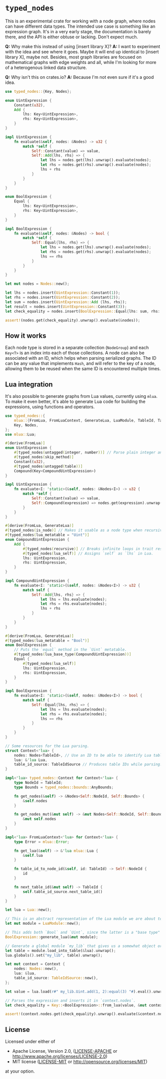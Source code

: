# `typed_nodes`

This is an experimental crate for working with a node graph, where nodes can have different data types. The intended use case is something like an expression graph. It's in a very early stage, the documentation is barely there, and the API is either obtuse or lacking. Don't expect much.

**Q:** Why make this instead of using [insert library X]?
**A:** I want to experiment with the idea and see where it goes. Maybe it will end up identical to [insert library X], maybe not. Besides, most graph libraries are focused on mathematical graphs with edge weights and all, while I'm looking for more of a heterogenous linked data structure.

**Q:** Why isn't this on crates.io?
**A:** Because I'm not even sure if it's a good idea.

```rust
use typed_nodes::{Key, Nodes};

enum UintExpression {
    Constant(u32),
    Add {
        lhs: Key<UintExpression>,
        rhs: Key<UintExpression>,
    }
}

impl UintExpression {
    fn evaluate(&self, nodes: &Nodes) -> u32 {
        match *self {
            Self::Constant(value) => value,
            Self::Add{lhs, rhs} => {
                let lhs = nodes.get(lhs).unwrap().evaluate(nodes);
                let rhs = nodes.get(rhs).unwrap().evaluate(nodes);
                lhs + rhs
            }
        }
    }
}

enum BoolExpression {
    Equal {
        lhs: Key<UintExpression>,
        rhs: Key<UintExpression>,
    }
}

impl BoolExpression {
    fn evaluate(&self, nodes: &Nodes) -> bool {
        match *self {
            Self::Equal{lhs, rhs} => {
                let lhs = nodes.get(lhs).unwrap().evaluate(nodes);
                let rhs = nodes.get(rhs).unwrap().evaluate(nodes);
                lhs == rhs
            }
        }
    }
}

let mut nodes = Nodes::new();

let lhs = nodes.insert(UintExpression::Constant(1));
let rhs = nodes.insert(UintExpression::Constant(2));
let sum = nodes.insert(UintExpression::Add {lhs, rhs});
let result = nodes.insert(UintExpression::Constant(3));
let check_equality = nodes.insert(BoolExpression::Equal{lhs: sum, rhs: result});

assert!(nodes.get(check_equality).unwrap().evaluate(&nodes));
```

## How it works

Each node type is stored in a separate collection (`NodeGroup`) and each `Key<T>` is an index into each of those collections. A node can also be associated with an ID, which helps when parsing serialized graphs. The ID can be any value that implements `Hash`, and will refer to the key of a node, allowing them to be reused when the same ID is encountered multiple times.

## Lua integration

It's also possible to generate graphs from Lua values, currently using `mlua`. To make it even better, it's able to generate Lua code for building the expressions, using functions and operators.

```rust
use typed_nodes::{
    mlua::{FromLua, FromLuaContext, GenerateLua, LuaModule, TableId, TableIdSource},
    Key, Nodes,
};
use mlua::Lua;

#[derive(FromLua)]
enum UintExpression {
    #[typed_nodes(untagged(integer, number))] // Parse plain integer and number values
    #[typed_nodes(skip_method)]
    Constant(u32),
    #[typed_nodes(untagged(table))]
    Compound(Key<CompoundUintExpression>)
}

impl UintExpression {
    fn evaluate<I: 'static>(&self, nodes: &Nodes<I>) -> u32 {
        match *self {
            Self::Constant(value) => value,
            Self::Compound(expression) => nodes.get(expression).unwrap().evaluate(nodes),
        }
    }
}

#[derive(FromLua, GenerateLua)]
#[typed_nodes(is_node)] // Makes it usable as a node type when recursive.
#[typed_nodes(lua_metatable = "Uint")]
enum CompoundUintExpression {
    Add {
        #[typed_nodes(recursive)] // Breaks infinite loops in trait resolver.
        #[typed_nodes(lua_self)] // Assigns `self` as `lhs` in Lua.
        lhs: UintExpression,
        rhs: UintExpression,
    }
}

impl CompoundUintExpression {
    fn evaluate<I: 'static>(&self, nodes: &Nodes<I>) -> u32 {
        match self {
            Self::Add{lhs, rhs} => {
                let lhs = lhs.evaluate(nodes);
                let rhs = rhs.evaluate(nodes);
                lhs + rhs
            }
        }
    }
}

#[derive(FromLua, GenerateLua)]
#[typed_nodes(lua_metatable = "Bool")]
enum BoolExpression {
    // Puts the `equal` method in the `Uint` metatable.
    #[typed_nodes(lua_base_type(CompoundUintExpression))]
    Equal {
        #[typed_nodes(lua_self)]
        lhs: UintExpression,
        rhs: UintExpression,
    }
}

impl BoolExpression {
    fn evaluate<I: 'static>(&self, nodes: &Nodes<I>) -> bool {
        match self {
            Self::Equal{lhs, rhs} => {
                let lhs = lhs.evaluate(nodes);
                let rhs = rhs.evaluate(nodes);
                lhs == rhs
            }
        }
    }
}

// Some resources for the Lua parsing.
struct Context<'lua> {
    nodes: Nodes<TableId>, // Use an ID to be able to identify Lua tables.
    lua: &'lua Lua,
    table_id_source: TableIdSource // Produces table IDs while parsing.
}

impl<'lua> typed_nodes::Context for Context<'lua> {
    type NodeId = TableId;
    type Bounds = typed_nodes::bounds::AnyBounds;

    fn get_nodes(&self) -> &Nodes<Self::NodeId, Self::Bounds> {
        &self.nodes
    }

    fn get_nodes_mut(&mut self) -> &mut Nodes<Self::NodeId, Self::Bounds> {
        &mut self.nodes
    }
}

impl<'lua> FromLuaContext<'lua> for Context<'lua> {
    type Error = mlua::Error;

    fn get_lua(&self) -> &'lua mlua::Lua {
        &self.lua
    }

    fn table_id_to_node_id(&self, id: TableId) -> Self::NodeId {
        id
    }

    fn next_table_id(&mut self) -> TableId {
        self.table_id_source.next_table_id()
    }
}

let lua = Lua::new();

// This is an abstract representation of the Lua module we are about to generate.
let mut module = LuaModule::new();

// This adds both `Bool` and `Uint`, since the latter is a "base type" in the former.
BoolExpression::generate_lua(&mut module);

// Generate a global module `my_lib` that gives us a somewhat object oriented syntax.
let table = module.load_into_table(&lua).unwrap();
lua.globals().set("my_lib", table).unwrap();

let mut context = Context {
    nodes: Nodes::new(),
    lua: &lua,
    table_id_source: TableIdSource::new(),
};

let value = lua.load(r#" my_lib.Uint.add(1, 2):equal(3) "#).eval().unwrap();

// Parses the expression and inserts it in `context.nodes`.
let check_equality = Key::<BoolExpression>::from_lua(value, &mut context).unwrap();

assert!(context.nodes.get(check_equality).unwrap().evaluate(&context.nodes));
```

## License

Licensed under either of

* Apache License, Version 2.0, ([LICENSE-APACHE](LICENSE-APACHE) or <http://www.apache.org/licenses/LICENSE-2.0>)
* MIT license ([LICENSE-MIT](LICENSE-MIT) or <http://opensource.org/licenses/MIT>)

at your option.
